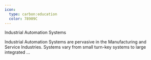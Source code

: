 ```yaml
---
icon:
  type: carbon:education
  color: 78909C
---
```

Industrial Automation Systems

Industrial Automation Systems are pervasive in the Manufacturing and Service Industries. Systems vary from small turn-key systems to large integrated  ... 

